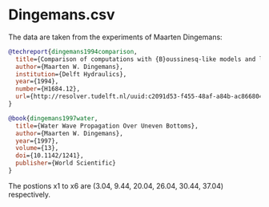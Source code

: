 # Dingemans.csv

The data are taken from the experiments of Maarten Dingemans:

```bibtex
@techreport{dingemans1994comparison,
  title={Comparison of computations with {B}oussinesq-like models and laboratory measurements},
  author={Maarten W. Dingemans},
  institution={Delft Hydraulics},
  year={1994},
  number={H1684.12},
  url={http://resolver.tudelft.nl/uuid:c2091d53-f455-48af-a84b-ac86680455e9}
}

@book{dingemans1997water,
  title={Water Wave Propagation Over Uneven Bottoms},
  author={Maarten W. Dingemans},
  year={1997},
  volume={13},
  doi={10.1142/1241},
  publisher={World Scientific}
}
```

The postions x1 to x6 are (3.04, 9.44, 20.04, 26.04, 30.44, 37.04) respectively.